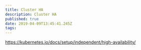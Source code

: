 ```yaml
---
title: Cluster HA
description: Cluster HA
published: true
date: 2019-04-09T13:45:41.245Z
tags: 
---
```


https://kubernetes.io/docs/setup/independent/high-availability/